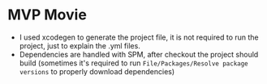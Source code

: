 # MVP Movie

- I used xcodegen to generate the project file, it is not required to run the project, just to explain the .yml files. 
- Dependencies are handled with SPM, after checkout the project should build (sometimes it's required to run `File/Packages/Resolve package versions` to properly download dependencies)
